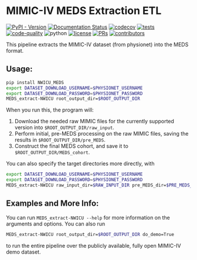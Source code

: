 # MIMIC-IV MEDS Extraction ETL

[![PyPI - Version](https://img.shields.io/pypi/v/MIMIC-IV-MEDS)](https://pypi.org/project/MIMIC-IV-MEDS/)
[![Documentation Status](https://readthedocs.org/projects/meds-transforms/badge/?version=latest)](https://meds-transforms.readthedocs.io/en/latest/?badge=latest)
[![codecov](https://codecov.io/gh/rvandewater/NWICU_MEDS/graph/badge.svg?token=E7H6HKZV3O)](https://codecov.io/gh/rvandewater/NWICU_MEDS)
[![tests](https://github.com/rvandewater/NWICU_MEDS/actions/workflows/tests.yaml/badge.svg)](https://github.com/rvandewater/NWICU_MEDS/actions/workflows/tests.yml)
[![code-quality](https://github.com/rvandewater/NWICU_MEDS/actions/workflows/code-quality-main.yaml/badge.svg)](https://github.com/rvandewater/NWICU_MEDS/actions/workflows/code-quality-main.yaml)
![python](https://img.shields.io/badge/-Python_3.11-blue?logo=python&logoColor=white)
[![license](https://img.shields.io/badge/License-MIT-green.svg?labelColor=gray)](https://github.com/rvandewater/NWICU_MEDS#license)
[![PRs](https://img.shields.io/badge/PRs-welcome-brightgreen.svg)](https://github.com/rvandewater/NWICU_MEDS/pulls)
[![contributors](https://img.shields.io/github/contributors/rvandewater/NWICU_MEDS.svg)](https://github.com/rvandewater/NWICU_MEDS/graphs/contributors)

This pipeline extracts the MIMIC-IV dataset (from physionet) into the MEDS format.

## Usage:

```bash
pip install NWICU_MEDS
export DATASET_DOWNLOAD_USERNAME=$PHYSIONET_USERNAME
export DATASET_DOWNLOAD_PASSWORD=$PHYSIONET_PASSWORD
MEDS_extract-NWICU root_output_dir=$ROOT_OUTPUT_DIR
```

When you run this, the program will:

1. Download the needed raw MIMIC files for the currently supported version into
    `$ROOT_OUTPUT_DIR/raw_input`.
2. Perform initial, pre-MEDS processing on the raw MIMIC files, saving the results in
    `$ROOT_OUTPUT_DIR/pre_MEDS`.
3. Construct the final MEDS cohort, and save it to `$ROOT_OUTPUT_DIR/MEDS_cohort`.

You can also specify the target directories more directly, with

```bash
export DATASET_DOWNLOAD_USERNAME=$PHYSIONET_USERNAME
export DATASET_DOWNLOAD_PASSWORD=$PHYSIONET_PASSWORD
MEDS_extract-NWICU raw_input_dir=$RAW_INPUT_DIR pre_MEDS_dir=$PRE_MEDS_DIR MEDS_cohort_dir=$MEDS_COHORT_DIR
```

## Examples and More Info:

You can run `MEDS_extract-NWICU --help` for more information on the arguments and options. You can also run

```bash
MEDS_extract-NWICU root_output_dir=$ROOT_OUTPUT_DIR do_demo=True
```

to run the entire pipeline over the publicly available, fully open MIMIC-IV demo dataset.

